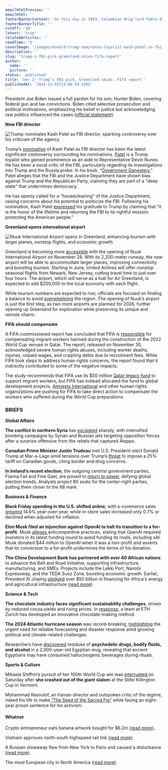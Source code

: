 ```yaml
---
emailHtmlPreview: ''
emailHtml: ''
footerBannerContent: 'On this day in 1993, Colombian drug lord Pablo Escobar, head of the Medellín cartel and one of the most powerful drug traffickers of the 1980s and early ''90s, was killed in a shoot-out with authorities.'
footerBannerTitle: ''
cutOff: '10'
latest: 'true'
relatedArticles: ''
readTime: '5'
coverImage: '/images/donald-trump-nominates-loyalist-kash-patel-as-fbi-director-gzMz.webp'
description: ''
slug: 'trump-s-fbi-pick-greenland-skies-fifa-report'
author:
  name: ''
  picture: ''
status: 'published'
title: 'Dec 2: Trump’s FBI pick, Greenland skies, FIFA report '
publishedAt: '2024-12-02T13:06:59.528Z'
---
```


President Joe Biden issued a full pardon for his son, Hunter Biden, covering federal gun and tax convictions. Biden cited selective prosecution and political motivations, emphasizing his belief in justice but acknowledging raw politics influenced the cases [(official statement)](https://www.whitehouse.gov/briefing-room/statements-releases/2024/12/01/statement-from-president-joe-biden-11/).

**New FBI director**

![Trump nominates Kash Patel as FBI director, sparking controversy over his criticism of the agency](/images/donald-trump-nominates-loyalist-kash-patel-as-fbi-director-UxMj.webp)

Trump’s [nomination](https://edition.cnn.com/2024/11/30/politics/kash-patel-fbi-director-trump/index.html) of Kash Patel as FBI director has been the latest significant controversy surrounding his nominations. [Patel](https://www.aljazeera.com/news/2024/12/1/who-is-kash-patel-the-trump-loyalist-tapped-to-run-the-fbi) is a Trump loyalist who gained prominence as an aide to Representative Devin Nunes. He has been a vocal critic of the FBI, particularly regarding its investigations into Trump and the Russia probe. In his book, “[Government Gangsters](https://www.google.co.in/books/edition/Government_Gangsters/CBZrzwEACAAJ?hl=en),” Patel alleges that the FBI and the Justice Department have shown bias against Trump and the Republican Party, claiming they are part of a "deep state" that undermines democracy.

He has openly called for a "housecleaning" of the Justice Department, raising concerns about his potential to politicize the FBI. Following his nomination, Kash Patel [expressed](https://www.msn.com/en-us/news/politics/what-kash-patel-has-said-about-the-fbi/ar-AA1v4uDz?ocid=BingNewsSerp) his gratitude to Trump by claiming that “it is the honor of the lifetime and returning the FBI to its rightful mission: protecting the American people.”

**Greenland opens international airport** 

![Nuuk International Airport opens in Greenland, enhancing tourism with larger planes, nonstop flights, and economic growth](/images/greenland-opens-major-international-airport-which-could-open-tourism-IxNz.webp)

Greenland is becoming more [accessible](https://edition.cnn.com/2024/11/27/travel/greenland-nuuk-international-airport-new/index.html) with the opening of Nuuk International Airport on November 28. With its 2,200-meter runway, the new airport will be able to accommodate larger planes, improving connectivity and boosting tourism. Starting in June, United Airlines will offer nonstop seasonal flights from Newark, New Jersey, cutting travel time to just over four hours. The airport, which will serve as a hub for Air Greenland, is expected to add $200,000 to the local economy with each flight.

While tourism numbers are expected to rise, officials are focused on finding a balance to avoid [overwhelming](https://www.msn.com/en-us/travel/news/greenland-is-gorgeous-and-uncrowded-now-here-come-the-americans/ar-AA1sIp4J) the region. The opening of Nuuk’s airport is just the first step, as two more airports are planned for 2026, further opening up Greenland for exploration while preserving its unique and remote charm.

**FIFA should compensate** 

A FIFA-commissioned report has concluded that FIFA is [responsible](https://www.npr.org/2024/11/30/nx-s1-5211297/soccer-qatar-world-cup-saudi-arabia-human-rights) for compensating migrant workers harmed during the construction of the 2022 World Cup venues in Qatar. The report, released on November 30, acknowledged severe human rights abuses, including worker deaths, injuries, unpaid wages, and crippling debts due to recruitment fees. While FIFA took steps to address human rights concerns, the report found that it indirectly contributed to some of the negative impacts.

The study recommends that FIFA use its $50 million [Qatar legacy fund](https://inside.fifa.com/about-fifa/official-documents/qatar-2022-legacy-fund-plan#legacy-fund-overview) to support migrant workers, but FIFA has instead allocated the fund to global development projects. [Amnesty International](https://www.amnesty.org.uk/press-releases/fifa-must-secure-binding-human-rights-safeguards-2030-and-2034-world-cup-hosts-new) and other human rights organizations are pushing for FIFA to take direct action to compensate the workers who suffered during the World Cup preparations.

### BRIEFS

**Global Affairs**

**The conflict in northern Syria** has [escalated](https://edition.cnn.com/2024/12/01/middleeast/syrian-regime-airstrikes-opposition-forces-intl/index.html) sharply, with intensified bombing campaigns by Syrian and Russian jets targeting opposition forces after a surprise offensive from the rebels that captured Aleppo.

**Canadian Prime Minister Justin Trudeau** met U.S. President-elect Donald Trump at Mar-a-Lago amid tensions over Trump’s [threat](https://time.com/7199118/canadian-prime-minister-trudeau-flies-to-florida-to-meet-with-trump-after-tariffs-threat/) to impose a 25% tariff on Canadian goods, citing border and drug concerns.

**In Ireland’s recent election**, the outgoing centrist government parties, Fianna Fail and Fine Gael, are poised to [return to power,](https://www.bbc.com/news/articles/cdxyx5704xeo) defying global election trends. Analysts project 80 seats for the center-right parties, putting them closer to the 88 mark.

**Business & Finance**

**Black Friday spending in the U.S. shifted online**, with e-commerce sales [growing](https://www.msn.com/en-us/money/other/total-us-black-friday-spending-in-stores-and-online-rose-34-year-over-year-data-shows/ar-AA1v2GPn?ocid=BingNewsSerp) 14.6% year-over-year, while in-store sales increased only 0.7% or declined when adjusted for inflation. 

**Elon Musk filed an injunction against OpenAI to halt its transition to a for-profit.** Musk [alleges ](https://techcrunch.com/2024/11/30/elon-musk-files-for-injunction-to-halt-openais-transition-to-a-for-profit/)anticompetitive practices, stating that OpenAI required investors in its latest funding round to avoid funding its rivals, including xAI. Musk donated $44 million to OpenAI when it was a non-profit and asserts that its conversion to a for-profit undermines the terms of his donation.

**The China Development Bank has partnered with over 40 African nations** to advance the Belt and Road Initiative, supporting infrastructure, manufacturing, and SMEs. Projects include the Lekki Port, Nairobi Expressway, and the TEDA Suez Zone, boosting economic growth. Earlier, President Xi Jinping [pledged](https://www.nbcnews.com/news/world/china-africa-summit-us-xi-jinping-rcna169673) over $50 billion in financing for Africa's energy and agricultural infrastructure [(read more)](https://www.chinadaily.com.cn/a/202411/29/WS67498428a310f1265a1d0504.html).

**Science & Tech**

**The chocolate industry faces significant sustainability challenges**, driven by reduced cocoa yields and rising prices. In [response](https://www.wired.com/story/chocolate-has-a-sustainability-problem-science-thinks-its-found-the-answer/#:~:text=a%20Sustainability%20Problem.-,Science%20Thinks%20It%27s%20Found%20the%20Answer,and%20improve%20farmer%20revenue%20streams.), a team at ETH Zurich has developed an innovative chocolate-making method. 

**The 2024 Atlantic hurricane season** was record-breaking, [highlighting](https://www.theverge.com/2024/11/26/24306445/atlantic-hurricane-season-end-2024-noaa) the urgent need for reliable forecasting and disaster response amid growing political and climate-related challenges.

Researchers have [discovered](https://edition.cnn.com/2024/11/26/science/egyptian-bes-mug-hallucinogens/index.html) residues of **psychedelic drugs, bodily fluids, and alcohol** in a 2,000-year-old Egyptian mug, revealing that ancient Egyptians may have consumed hallucinogenic beverages during rituals.

**Sports & Culture**

Mikaela Shiffrin’s pursuit of her 100th World Cup win was [interrupted ](https://edition.cnn.com/2024/11/30/sport/mikaela-shiffrin-world-cup-win-100-spt-intl/index.html)on Saturday after **she crashed out of the giant slalom** at the Stifel Killington Cup in Vermont.

Mohammad Rasoulof, an Iranian director and outspoken critic of the regime, risked his life to make[ “The Seed of the Sacred Fig”](https://www.nbcnews.com/pop-culture/the-seed-of-the-sacred-fig-interview-iranian-director-rasoulof-rcna180183) while facing an eight-year prison sentence for his activism. 

#### Whatnot

Crypto entrepreneur eats banana artwork bought for $6.2m [(read more)](https://www.bbc.com/news/articles/cqj051glrr9o).

Vietnam approves north-south highspeed rail link [(read more)](https://www.dw.com/en/vietnam-greenlights-north-south-highspeed-rail-link/a-70928215). 

A Russian stowaway flew from New York to Paris and caused a disturbance [(read more)](https://edition.cnn.com/2024/11/30/us/delta-stowaway-passenger-return-flight/index.html).

The most European city in North America [(read more)](https://dailypassport.com/most-european-city-north-america-quebec-city-canada/). 